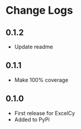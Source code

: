 # Change Logs

## 0.1.2
- Update readme

## 0.1.1
- Make 100% coverage

## 0.1.0
- First release for ExcelCy
- Added to PyPi
